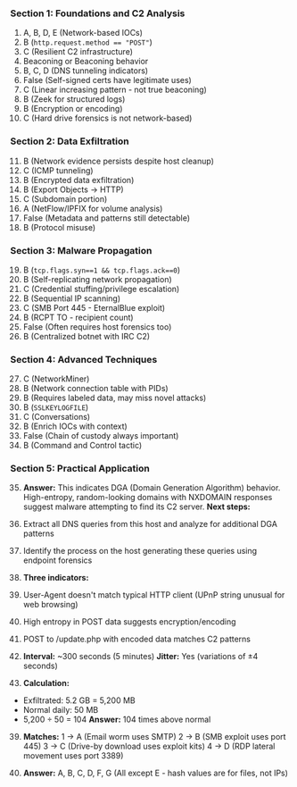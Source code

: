 
### Section 1: Foundations and C2 Analysis
1. A, B, D, E (Network-based IOCs)
2. B (`http.request.method == "POST"`)
3. C (Resilient C2 infrastructure)
4. Beaconing or Beaconing behavior
5. B, C, D (DNS tunneling indicators)
6. False (Self-signed certs have legitimate uses)
7. C (Linear increasing pattern - not true beaconing)
8. B (Zeek for structured logs)
9. B (Encryption or encoding)
10. C (Hard drive forensics is not network-based)

### Section 2: Data Exfiltration
11. B (Network evidence persists despite host cleanup)
12. C (ICMP tunneling)
13. B (Encrypted data exfiltration)
14. B (Export Objects → HTTP)
15. C (Subdomain portion)
16. A (NetFlow/IPFIX for volume analysis)
17. False (Metadata and patterns still detectable)
18. B (Protocol misuse)

### Section 3: Malware Propagation
19. B (`tcp.flags.syn==1 && tcp.flags.ack==0`)
20. B (Self-replicating network propagation)
21. C (Credential stuffing/privilege escalation)
22. B (Sequential IP scanning)
23. C (SMB Port 445 - EternalBlue exploit)
24. B (RCPT TO - recipient count)
25. False (Often requires host forensics too)
26. B (Centralized botnet with IRC C2)

### Section 4: Advanced Techniques
27. C (NetworkMiner)
28. B (Network connection table with PIDs)
29. B (Requires labeled data, may miss novel attacks)
30. B (`SSLKEYLOGFILE`)
31. C (Conversations)
32. B (Enrich IOCs with context)
33. False (Chain of custody always important)
34. B (Command and Control tactic)

### Section 5: Practical Application
35. **Answer:** This indicates DGA (Domain Generation Algorithm) behavior. High-entropy, random-looking domains with NXDOMAIN responses suggest malware attempting to find its C2 server.
   **Next steps:** 
   36. Extract all DNS queries from this host and analyze for additional DGA patterns
   37. Identify the process on the host generating these queries using endpoint forensics

38. **Three indicators:**
   39. User-Agent doesn't match typical HTTP client (UPnP string unusual for web browsing)
   40. High entropy in POST data suggests encryption/encoding
   41. POST to /update.php with encoded data matches C2 patterns

42. **Interval:** ~300 seconds (5 minutes)
    **Jitter:** Yes (variations of ±4 seconds)

43. **Calculation:** 
   - Exfiltrated: 5.2 GB = 5,200 MB
   - Normal daily: 50 MB
   - 5,200 ÷ 50 = 104
   **Answer:** 104 times above normal

39. **Matches:**
   1 → A (Email worm uses SMTP)
   2 → B (SMB exploit uses port 445)
   3 → C (Drive-by download uses exploit kits)
   4 → D (RDP lateral movement uses port 3389)

40. **Answer:** A, B, C, D, F, G
   (All except E - hash values are for files, not IPs)